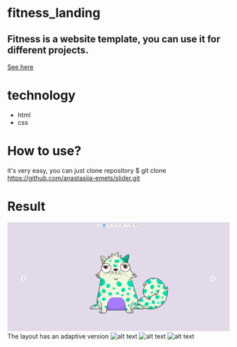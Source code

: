 # fitness_landing
Fitness is a website template, you can use it for different projects.
---
[See here](https://anastasiia-emets.github.io/fitness_landing/index.html)
# technology
- html
- css
# How to use?
it's very easy, you can just сlone repository 
$ git clone https://github.com/anastasiia-emets/slider.git
# Result
![alt text](https://github.com/anastasiia-emets/slider/blob/master/Untitled-1.png "Cat")
The layout has an adaptive version ![alt text](https://raw.githubusercontent.com/bootstrapthemesco/fitness-html-one-page-bootstrap-template/master/Fitness.jpg)
![alt text](https://https://github.com/anastasiia-emets/bicycle-landing/blob/master/Untitled-1.png "fitness")
![alt text](https://https://github.com/anastasiia-emets/bicycle-landing/blob/master/Untitled1.png "fitness")

